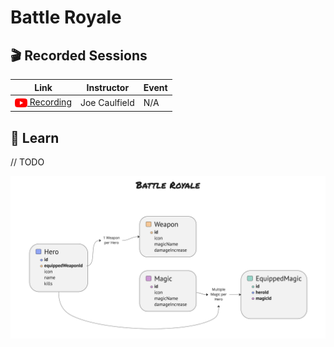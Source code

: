 # Battle Royale

## 🎬 Recorded Sessions
| Link | Instructor | Event |
| ---- | ---------- | ----- |
| [<img src="https://raw.githubusercontent.com/Solana-Workshops/.github/main/.docs/youtube-icon.png" alt="youtube" width="20" align="center"/> Recording](https://github.com/solana-developers) | Joe Caulfield | N/A |

## 📗 Learn

// TODO

![](./metacamp_workshop.jpg)